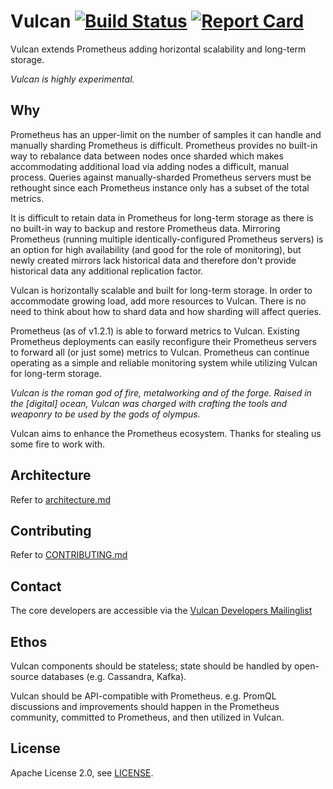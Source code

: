 # Vulcan [![Build Status](https://travis-ci.org/digitalocean/vulcan.svg?branch=master)](https://travis-ci.org/digitalocean/vulcan) [![Report Card](https://goreportcard.com/badge/github.com/digitalocean/vulcan)](https://goreportcard.com/report/github.com/digitalocean/vulcan)

Vulcan extends Prometheus adding horizontal scalability and long-term storage.

_Vulcan is highly experimental._

## Why

Prometheus has an upper-limit on the number of samples it can handle and manually sharding Prometheus is difficult. Prometheus provides
no built-in way to rebalance data between nodes once sharded which makes accommodating additional load via adding nodes a difficult, manual process. Queries
against manually-sharded Prometheus servers must be rethought since each Prometheus instance only has a subset of the total metrics.

It is difficult to retain data in Prometheus for long-term storage as there is no built-in way to backup and restore Prometheus data. Mirroring
Prometheus (running multiple identically-configured Prometheus servers) is an option for high availability (and good for the role of monitoring),
but newly created mirrors lack historical data and therefore don't provide historical data any additional replication factor.

Vulcan is horizontally scalable and built for long-term storage. In order to accommodate growing load, add more resources to Vulcan. There is no need to think about how to shard
 data and how sharding will affect queries.

Prometheus (as of v1.2.1) is able to forward metrics to Vulcan. Existing Prometheus deployments can easily reconfigure their Prometheus servers to forward all (or just some) metrics
to Vulcan. Prometheus can continue operating as a simple and reliable monitoring system while utilizing Vulcan for long-term storage.

_Vulcan is the roman god of fire, metalworking and of the forge. Raised in the [digital] ocean, Vulcan was charged with crafting the tools and weaponry to be used by the gods of olympus._

Vulcan aims to enhance the Prometheus ecosystem. Thanks for stealing us some fire to work with.

## Architecture

Refer to [architecture.md](architecture.md)

## Contributing

Refer to [CONTRIBUTING.md](CONTRIBUTING.md)

## Contact

The core developers are accessible via the [Vulcan Developers Mailinglist](https://groups.google.com/forum/#!forum/vulcan-developers)

## Ethos

Vulcan components should be stateless; state should be handled by open-source databases (e.g. Cassandra, Kafka).

Vulcan should be API-compatible with Prometheus. e.g. PromQL discussions and improvements should happen in the 
Prometheus community, committed to Prometheus, and then utilized in Vulcan.

## License

Apache License 2.0, see [LICENSE](LICENSE).
